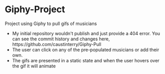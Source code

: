 # Giphy-Project
<p>Project using Giphy to pull gifs of musicians</p>
<ul>
<li>My initial repository wouldn't publish and just provide a 404 error. You can see the commit history and changes here, https://github.com/caustinterry/Giphy-Pull</li>
<li>The user can click on any of the pre-populated musicians or add their own.</li>
<li>The gifs are presented in a static state and when the user hovers over the gif it will animate</li>

